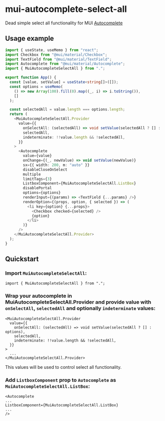 # mui-autocomplete-select-all

Dead simple select all functionality for MUI [Autocomplete](https://mui.com/material-ui/react-autocomplete/)

## Usage example

```ts
import { useState, useMemo } from "react";
import Checkbox from "@mui/material/Checkbox";
import TextField from "@mui/material/TextField";
import Autocomplete from "@mui/material/Autocomplete";
import { MuiAutocompleteSelectAll } from ".";

export function App() {
  const [value, setValue] = useState<string[]>([]);
  const options = useMemo(
    () => new Array(100).fill(0).map((_, i) => i.toString()),
    []
  );

  const selectedAll = value.length === options.length;
  return (
    <MuiAutocompleteSelectAll.Provider
      value={{
        onSelectAll: (selectedAll) => void setValue(selectedAll ? [] : options),
        selectedAll,
        indeterminate: !!value.length && !selectedAll,
      }}
    >
      <Autocomplete
        value={value}
        onChange={(_, newValue) => void setValue(newValue)}
        sx={{ width: 200, m: "auto" }}
        disableCloseOnSelect
        multiple
        limitTags={3}
        ListboxComponent={MuiAutocompleteSelectAll.ListBox}
        disablePortal
        options={options}
        renderInput={(params) => <TextField {...params} />}
        renderOption={(props, option, { selected }) => (
          <li key={option} {...props}>
            <Checkbox checked={selected} />
            {option}
          </li>
        )}
      />
    </MuiAutocompleteSelectAll.Provider>
  );
}
```

## Quickstart

### Import `MuiAutocompleteSelectAll`:

    import { MuiAutocompleteSelectAll } from ".";

### Wrap your autocomplete in MuiAutocompleteSelectAll.Provider and provide value with `onSelectAll`, `selectedAll` and optionally `indeterminate` values:

```tsx
<MuiAutocompleteSelectAll.Provider
  value={{
    onSelectAll: (selectedAll) => void setValue(selectedAll ? [] : options),
    selectedAll,
    indeterminate: !!value.length && !selectedAll,
  }}
>
  ...
</MuiAutocompleteSelectAll.Provider>
```

This values will be used to control select all functionality.

### Add `ListboxComponent` prop to `Autocomplete` as `MuiAutocompleteSelectAll.ListBox`:

```tsx
<Autocomplete
...
ListboxComponent={MuiAutocompleteSelectAll.ListBox}
...
/>
```
